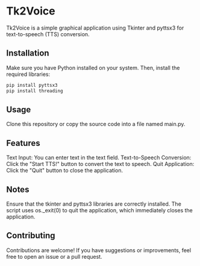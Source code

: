 # Tk2Voice

Tk2Voice is a simple graphical application using Tkinter and pyttsx3 for text-to-speech (TTS) conversion.

## Installation

Make sure you have Python installed on your system. Then, install the required libraries:

```bash
pip install pyttsx3
pip install threading
```
## Usage
Clone this repository or copy the source code into a file named main.py.

## Features
Text Input: You can enter text in the text field.
Text-to-Speech Conversion: Click the "Start TTS!" button to convert the text to speech.
Quit Application: Click the "Quit" button to close the application.

## Notes
Ensure that the tkinter and pyttsx3 libraries are correctly installed.
The script uses os._exit(0) to quit the application, which immediately closes the application.

## Contributing
Contributions are welcome! If you have suggestions or improvements, feel free to open an issue or a pull request.
